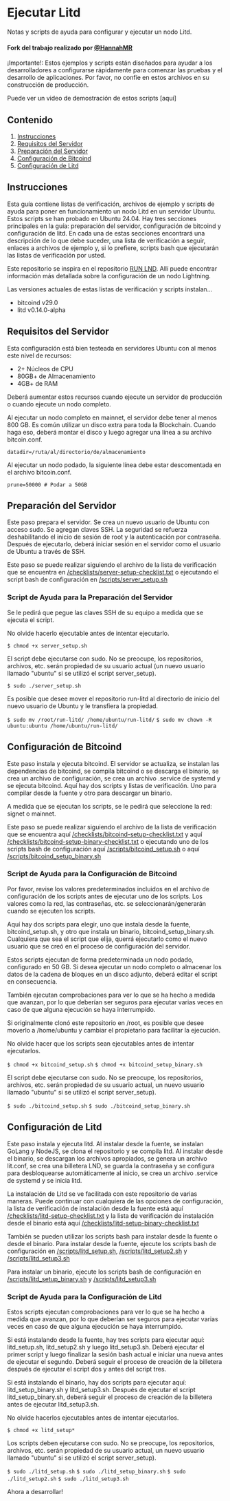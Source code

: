 # Ejecutar Litd

Notas y scripts de ayuda para configurar y ejecutar un nodo Litd.

#### Fork del trabajo realizado por [@HannahMR](https://github.com/HannahMR/run-litd)

¡Importante!: Estos ejemplos y scripts están diseñados para ayudar a los desarrolladores a configurarse rápidamente para comenzar las pruebas y el desarrollo de aplicaciones. Por favor, no confíe en estos archivos en su construcción de producción.

Puede ver un video de demostración de estos scripts [aquí]

## Contenido

1. [Instrucciones](https://github.com/Foxtrot-Zulu/run-litd/#instrucciones)
2. [Requisitos del Servidor](https://github.com/Foxtrot-Zulu/run-litd/#Requisitos-del-Servidor)
3. [Preparación del Servidor](https://github.com/Foxtrot-Zulu/run-litd/#Preparación-del-Servidor)
4. [Configuración de Bitcoind](https://github.com/Foxtrot-Zulu/run-litd/#Configuración-de-Bitcoind)
5. [Configuración de Litd](https://github.com/Foxtrot-Zulu/run-litd/#Configuración-de-Litd)

## Instrucciones

Esta guía contiene listas de verificación, archivos de ejemplo y scripts de ayuda para poner en funcionamiento un nodo Litd en un servidor Ubuntu. Estos scripts se han probado en Ubuntu 24.04. Hay tres secciones principales en la guía: preparación del servidor, configuración de bitcoind y configuración de litd. En cada una de estas secciones encontrará una descripción de lo que debe suceder, una lista de verificación a seguir, enlaces a archivos de ejemplo y, si lo prefiere, scripts bash que ejecutarán las listas de verificación por usted.

Este repositorio se inspira en el repositorio [RUN LND](https://github.com/alexbosworth/run-lnd/). Allí puede encontrar información más detallada sobre la configuración de un nodo Lightning.

Las versiones actuales de estas listas de verificación y scripts instalan...

- bitcoind v29.0
- litd v0.14.0-alpha

## Requisitos del Servidor

Esta configuración está bien testeada en servidores Ubuntu con al menos este nivel de recursos:

- 2+ Núcleos de CPU
- 80GB+ de Almacenamiento
- 4GB+ de RAM

Deberá aumentar estos recursos cuando ejecute un servidor de producción o cuando ejecute un nodo completo.

Al ejecutar un nodo completo en mainnet, el servidor debe tener al menos 800 GB. Es común utilizar un disco extra para toda la Blockchain. Cuando haga eso, deberá montar el disco y luego agregar una línea a su archivo bitcoin.conf.

```datadir=/ruta/al/directorio/de/almacenamiento```

Al ejecutar un nodo podado, la siguiente línea debe estar descomentada en el archivo bitcoin.conf.

```prune=50000 # Podar a 50GB```

## Preparación del Servidor

Este paso prepara el servidor. Se crea un nuevo usuario de Ubuntu con acceso sudo. Se agregan claves SSH. La seguridad se refuerza deshabilitando el inicio de sesión de root y la autenticación por contraseña. Después de ejecutarlo, deberá iniciar sesión en el servidor como el usuario de Ubuntu a través de SSH.

Este paso se puede realizar siguiendo el archivo de la lista de verificación que se encuentra en [/checklists/server-setup-checklist.txt](https://github.com/Foxtrot-Zulu/run-litd/blob/main/checklists/server-setup-checklist.txt) o ejecutando el script bash de configuración en [/scripts/server_setup.sh](https://github.com/Foxtrot-Zulu/run-litd/blob/main/scripts/server_setup.sh)

### Script de Ayuda para la Preparación del Servidor

Se le pedirá que pegue las claves SSH de su equipo a medida que se ejecuta el script.

No olvide hacerlo ejecutable antes de intentar ejecutarlo.

```$ chmod +x server_setup.sh```

El script debe ejecutarse con sudo. No se preocupe, los repositorios, archivos, etc. serán propiedad de su usuario actual (un nuevo usuario llamado "ubuntu" si se utilizó el script server_setup).

```$ sudo ./server_setup.sh```

Es posible que desee mover el repositorio run-litd al directorio de inicio del nuevo usuario de Ubuntu y le transfiera la propiedad.

```$ sudo mv /root/run-litd/ /home/ubuntu/run-litd/```
```$ sudo mv chown -R ubuntu:ubuntu /home/ubuntu/run-litd/```

## Configuración de Bitcoind

Este paso instala y ejecuta bitcoind. El servidor se actualiza, se instalan las dependencias de bitcoind, se compila bitcoind o se descarga el binario, se crea un archivo de configuración, se crea un archivo .service de systemd y se ejecuta bitcoind. Aquí hay dos scripts y listas de verificación. Uno para compilar desde la fuente y otro para descargar un binario.

A medida que se ejecutan los scripts, se le pedirá que seleccione la red: signet o mainnet.

Este paso se puede realizar siguiendo el archivo de la lista de verificación que se encuentra aquí [/checklists/bitcoind-setup-checklist.txt](https://github.com/Foxtrot-Zulu/run-litd/blob/main/checklists/bitcoind-setup-checklist.txt) y aquí [/checklists/bitcoind-setup-binary-checklist.txt](https://github.com/Foxtrot-Zulu/run-litd/blob/main/checklists/bitcoind-setup-binary-checklist.txt) o ejecutando uno de los scripts bash de configuración aquí [/scripts/bitcoind_setup.sh](https://github.com/Foxtrot-Zulu/run-litd/blob/main/scripts/bitcoind_setup.sh) o aquí [/scripts/bitcoind_setup_binary.sh](https://github.com/Foxtrot-Zulu/run-litd/blob/main/scripts/bitcoind_setup_binary.sh)

### Script de Ayuda para la Configuración de Bitcoind

Por favor, revise los valores predeterminados incluidos en el archivo de configuración de los scripts antes de ejecutar uno de los scripts. Los valores como la red, las contraseñas, etc. se seleccionarán/generarán cuando se ejecuten los scripts.

Aquí hay dos scripts para elegir, uno que instala desde la fuente, bitcoind_setup.sh, y otro que instala un binario, bitcoind_setup_binary.sh. Cualquiera que sea el script que elija, querrá ejecutarlo como el nuevo usuario que se creó en el proceso de configuración del servidor.

Estos scripts ejecutan de forma predeterminada un nodo podado, configurado en 50 GB. Si desea ejecutar un nodo completo o almacenar los datos de la cadena de bloques en un disco adjunto, deberá editar el script en consecuencia.

También ejecutan comprobaciones para ver lo que se ha hecho a medida que avanzan, por lo que deberían ser seguros para ejecutar varias veces en caso de que alguna ejecución se haya interrumpido.

Si originalmente clonó este repositorio en /root, es posible que desee moverlo a /home/ubuntu y cambiar el propietario para facilitar la ejecución.

No olvide hacer que los scripts sean ejecutables antes de intentar ejecutarlos.

```$ chmod +x bitcoind_setup.sh```
```$ chmod +x bitcoind_setup_binary.sh```

El script debe ejecutarse con sudo. No se preocupe, los repositorios, archivos, etc. serán propiedad de su usuario actual, un nuevo usuario llamado "ubuntu" si se utilizó el script server_setup).

```$ sudo ./bitcoind_setup.sh```
```$ sudo ./bitcoind_setup_binary.sh```

## Configuración de Litd

Este paso instala y ejecuta litd. Al instalar desde la fuente, se instalan GoLang y NodeJS, se clona el repositorio y se compila litd. Al instalar desde el binario, se descargan los archivos apropiados, se genera un archivo lit.conf, se crea una billetera LND, se guarda la contraseña y se configura para desbloquearse automáticamente al inicio, se crea un archivo .service de systemd y se inicia litd.

La instalación de Litd se ve facilitada con este repositorio de varias maneras. Puede continuar con cualquiera de las opciones de configuración, la lista de verificación de instalación desde la fuente está aquí [/checklists/litd-setup-checklist.txt](https://github.com/Foxtrot-Zulu/run-litd/blob/main/checklists/litd-setup-checklist.txt) y la lista de verificación de instalación desde el binario está aquí [/checklists/litd-setup-binary-checklist.txt](https://github.com/Foxtrot-Zulu/run-litd/blob/main/checklists/litd-setup-binary-checklist.txt)

También se pueden utilizar los scripts bash para instalar desde la fuente o desde el binario. Para instalar desde la fuente, ejecute los scripts bash de configuración en [/scripts/litd_setup.sh](https://github.com/Foxtrot-Zulu/run-litd/blob/main/scripts/litd_setup.sh), [/scripts/litd_setup2.sh](https://github.com/Foxtrot-Zulu/run-litd/blob/main/scripts/litd_setup2.sh) y [/scripts/litd_setup3.sh](https://github.com/Foxtrot-Zulu/run-litd/blob/main/scripts/litd_setup3.sh)

Para instalar un binario, ejecute los scripts bash de configuración en [/scripts/litd_setup_binary.sh](https://github.com/Foxtrot-Zulu/run-litd/blob/main/scripts/litd_setup_binary.sh) y [/scripts/litd_setup3.sh](https://github.com/Foxtrot-Zulu/run-litd/blob/main/scripts/litd_setup3.sh)

### Script de Ayuda para la Configuración de Litd

Estos scripts ejecutan comprobaciones para ver lo que se ha hecho a medida que avanzan, por lo que deberían ser seguros para ejecutar varias veces en caso de que alguna ejecución se haya interrumpido.

Si está instalando desde la fuente, hay tres scripts para ejecutar aquí: litd_setup.sh, litd_setup2.sh y luego litd_setup3.sh. Deberá ejecutar el primer script y luego finalizar la sesión bash actual e iniciar una nueva antes de ejecutar el segundo. Deberá seguir el proceso de creación de la billetera después de ejecutar el script dos y antes del script tres.

Si está instalando el binario, hay dos scripts para ejecutar aquí: litd_setup_binary.sh y litd_setup3.sh. Después de ejecutar el script litd_setup_binary.sh, deberá seguir el proceso de creación de la billetera antes de ejecutar litd_setup3.sh.

No olvide hacerlos ejecutables antes de intentar ejecutarlos.

```$ chmod +x litd_setup*```

Los scripts deben ejecutarse con sudo. No se preocupe, los repositorios, archivos, etc. serán propiedad de su usuario actual, un nuevo usuario llamado "ubuntu" si se utilizó el script server_setup).

```$ sudo ./litd_setup.sh```
```$ sudo ./litd_setup_binary.sh```
```$ sudo ./litd_setup2.sh```
```$ sudo ./litd_setup3.sh```

Ahora a desarrollar! 

